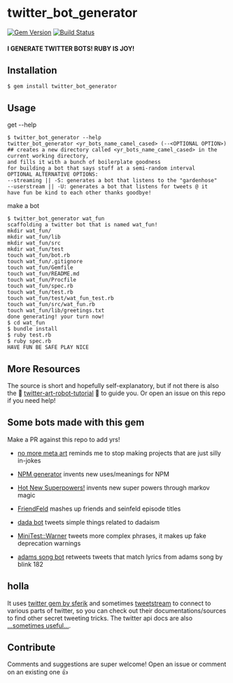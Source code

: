 # twitter_bot_generator

[![Gem Version](https://badge.fury.io/rb/twitter_bot_generator.svg)](http://badge.fury.io/rb/twitter_bot_generator) [![Build Status](https://travis-ci.org/coleww/twitter_bot_generator.svg?branch=master)](https://travis-ci.org/coleww/twitter_bot_generator) 

#### I GENERATE TWITTER BOTS! RUBY IS JOY!


## Installation

    $ gem install twitter_bot_generator

## Usage

get --help

```
$ twitter_bot_generator --help
twitter_bot_generator <yr_bots_name_camel_cased> (--<OPTIONAL OPTION>)
## creates a new directory called <yr_bots_name_camel_cased> in the current working directory,
and fills it with a bunch of boilerplate goodness
for building a bot that says stuff at a semi-random interval
OPTIONAL ALTERNATIVE OPTIONS:
--streaming || -S: generates a bot that listens to the "gardenhose"
--userstream || -U: generates a bot that listens for tweets @ it
have fun be kind to each other thanks goodbye!
```


make a bot

```
$ twitter_bot_generator wat_fun
scaffolding a twitter bot that is named wat_fun!
mkdir wat_fun/
mkdir wat_fun/lib
mkdir wat_fun/src
mkdir wat_fun/test
touch wat_fun/bot.rb
touch wat_fun/.gitignore
touch wat_fun/Gemfile
touch wat_fun/README.md
touch wat_fun/Procfile
touch wat_fun/spec.rb
touch wat_fun/test.rb
touch wat_fun/test/wat_fun_test.rb
touch wat_fun/src/wat_fun.rb
touch wat_fun/lib/greetings.txt
done generating! your turn now!
$ cd wat_fun
$ bundle install
$ ruby test.rb
$ ruby spec.rb
HAVE FUN BE SAFE PLAY NICE
```

## More Resources

The source is short and hopefully self-explanatory, but if not there is also the :dancer: [twitter-art-robot-tutorial](http://github.com/coleww/twitter-art-bot-tutorial) :dancers: to guide you. Or open an issue on this repo if you need help!


## Some bots made with this gem

Make a PR against this repo to add yrs!

*  [no more meta art](https://github.com/coleww/meta_art_bot) reminds me to stop making projects that are just silly in-jokes

*  [NPM generator](https://github.com/coleww/npm-bot-dude) invents new uses/meanings for NPM

*  [Hot New Superpowers!](https://github.com/coleww/power_bot) invents new super powers through markov magic

*  [FriendFeld](https://github.com/coleww/friendfeld) mashes up friends and seinfeld episode titles

*  [dada bot](https://github.com/coleww/dadabot) tweets simple things related to dadaism

*  [MiniTest::Warner](https://github.com/coleww/mini_test_warner_bot) tweets more complex phrases, it makes up fake deprecation warnings

*  [adams song bot](https://github.com/coleww/adams_song_bot) retweets tweets that match lyrics from adams song by blink 182


## holla

It uses [twitter gem by sferik](https://github.com/sferik/twitter) and sometimes [tweetstream](https://github.com/tweetstream/tweetstream) to connect to various parts of twitter, so you can check out their documentations/sources to find other secret tweeting tricks. The twitter api docs are also [...sometimes useful...](https://dev.twitter.com/overview/documentation).

## Contribute

Comments and suggestions are super welcome! Open an issue or comment on an existing one :+1: 
